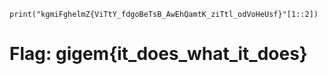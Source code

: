 



`print("kgmiFghelmZ{ViTtY_fdgoBeTsB_AwEhQamtK_ziTtl_odVoHeUsf}"[1::2])`
# Flag: gigem{it_does_what_it_does}